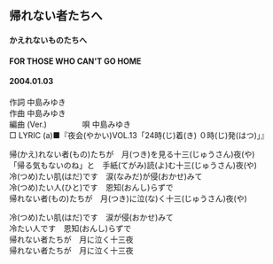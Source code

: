 ## 帰れない者たちへ
#### かえれないものたちへ
#### FOR THOSE WHO CAN'T GO HOME
#### 2004.01.03


作詞     中島みゆき　　　　　   
作曲      中島みゆき  　　　   
編曲 (Ver.) 　　　　
唄     中島みゆき     
□ LYRIC (a)■『夜会(やかい)VOL.13「24時(じ)着(き) ０時(じ)発(はつ)」』   
   
帰(かえ)れない者(もの)たちが　月(つき)を見る十三(じゅうさん)夜(や)   
「帰る気もないのね」と　手紙(てがみ)読(よ)む十三(じゅうさん)夜(や)   
冷(つめ)たい肌(はだ)です　涙(なみだ)が侵(おかせ)みて   
冷(つめ)たい人(ひと)です　恩知(おんし)らずで   
帰れない者(もの)たちが　月(つき)に泣(な)く十三(じゅうさん)夜(や)   
   
冷(つめ)たい肌(はだ)です　涙が侵(おかせ)みて   
冷たい人です　恩知(おんし)らずで   
帰れない者たちが　月に泣く十三夜   
帰れない者たちが　月に泣く十三夜   